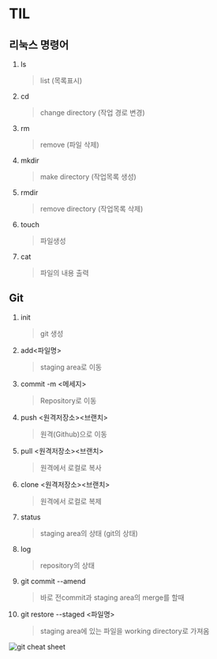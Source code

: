 # TIL

## 리눅스 명령어
1. ls
   >list (목록표시)

2. cd
   >change directory (작업 경로 변경)

3. rm
   >remove (파일 삭제)

4. mkdir   
   >make directory (작업목록 생성)   

5. rmdir
   >remove directory (작업목록 삭제)

6. touch
   >파일생성

7. cat
   >파일의 내용 출력

## Git
1. init
    >git 생성

2. add<파일명>
    >staging area로 이동

3. commit -m <메세지>
   >Repository로 이동

4. push <원격저장소><브랜치>
   >원격(Github)으로 이동

5. pull <원격저장소><브랜치>
   >원격에서 로컬로 복사

6. clone <원격저장소><브랜치>
   >원격에서 로컬로 복제

7. status
   >staging area의 상태 (git의 상태)

8. log
   >repository의 상태

9. git commit --amend
    >바로 전commit과 staging area의 merge를 할때

10. git restore --staged <파일명>
    >staging area에 있는 파일을 working directory로 가져옴

![git cheat sheet](https://mblogthumb-phinf.pstatic.net/MjAyMDA3MjdfMjYx/MDAxNTk1ODQwNzczNjQ0.lrsd6U-QWHuyfFtpXB4uP6N5WBhimuxdZnI4hC5E1rgg.65C91KCurmm86zweigWbIIUky_2drhSz0sWUKkItW6kg.JPEG.jdusans/git_terminal_command_line_%EA%B9%83_%ED%84%B0%EB%AF%B8%EB%84%90_%EB%AA%85%EB%A0%B9%EC%96%B4.jpg?type=w800)